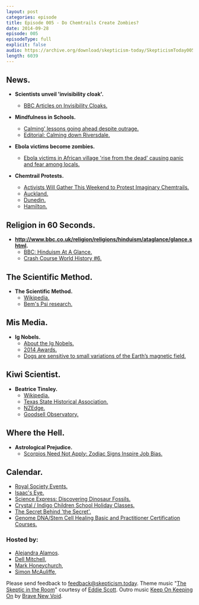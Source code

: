 ```yaml
---
layout: post
categories: episode
title: Episode 005 - Do Chemtrails Create Zombies?
date: 2014-09-28
episode: 005
episodeType: full
explicit: false
audio: https://archive.org/download/skepticism-today/SkepticismToday005.mp3
length: 6039
---
```


## News.

- **Scientists unveil 'invisibility cloak'.**
  - [BBC Articles on Invisibility Cloaks.](https://www.google.co.nz/webhp#q=site:bbc.co.uk+%22invisibility+cloak%22)

- **Mindfulness in Schools.**
  - [Calming' lessons going ahead despite outrage.](http://www.stuff.co.nz/national/education/10475789/Calming-lessons-going-ahead-despite-outrage)
  - [Editorial: Calming down Riversdale.](http://www.stuff.co.nz/southland-times/opinion/10441001/Editorial-Calming-down-Riversdale)

- **Ebola victims become zombies.**
  - [Ebola victims in African village 'rise from the dead' causing panic and fear among locals.](http://www.mirror.co.uk/news/world-news/ebola-victims-african-village-rise-4320414#ixzz3EOrceTmM)

- **Chemtrail Protests.**
  - [Activists Will Gather This Weekend to Protest Imaginary Chemtrails.](http://thevane.gawker.com/activists-plan-to-gather-this-weekend-to-protest-imagin-1638756785?)
  - [Auckland.](https://www.facebook.com/events/646937988707771/)
  - [Dunedin.](https://www.facebook.com/events/462773173867076)
  - [Hamilton.](https://www.facebook.com/events/874079375940898/)

## Religion in 60 Seconds.

- **http://www.bbc.co.uk/religion/religions/hinduism/ataglance/glance.shtml.**
  - [BBC: Hinduism At A Glance.](http://www.bbc.co.uk/religion/religions/hinduism/ataglance/glance.shtml)
  - [Crash Course World History #6.](https://www.youtube.com/watch?v=8Nn5uqE3C9w)

## The Scientific Method.

- **The Scientific Method.**
  - [Wikipedia.](http://en.wikipedia.org/wiki/Statistical_hypothesis_testing)
  - [Bem's Psi research.](http://theness.com/neurologicablog/index.php/bems-psi-research/)

## Mis Media.

- **Ig Nobels.**
  - [About the Ig Nobels.](http://www.improbable.com/ig/)
  - [2014 Awards.](http://www.improbable.com/ig/winners/#ig2014)
  - [Dogs are sensitive to small variations of the Earth’s magnetic field.](http://www.frontiersinzoology.com/content/10/1/80)

## Kiwi Scientist.

- **Beatrice Tinsley.**
  - [Wikipedia.](http://en.wikipedia.org/wiki/Beatrice_Tinsley)
  - [Texas State Historical Association.](https://www.tshaonline.org/handbook/online/articles/fti12)
  - [NZEdge.](http://www.nzedge.com/beatrice-tinsley/)
  - [Goodsell Observatory.](http://apps.carleton.edu/campus/observatory/research/cindystudents/1998mn/history/tinsely/)

## Where the Hell.

- **Astrological Prejudice.**
  - [Scorpios Need Not Apply: Zodiac Signs Inspire Job Bias.](http://www.livescience.com/17291-astrology-job-discrimination-china.html)

## Calendar.

- [Royal Society Events.](http://www.royalsociety.org.nz/events/diary/)
- [Isaac's Eye.](http://www.circa.co.nz/site/Shows/Isaac's-Eye)
- [Science Express: Discovering Dinosaur Fossils.](http://www.tepapa.govt.nz/WhatsOn/allevents/Pages/ScienceExpressDiscoveringDinosaurFossils.aspx)
- [Crystal / Indigo Children School Holiday Classes.](http://www.jrspiritualadventures.com/#!crystal--indigo-children-classes/c1azi)
- [The Secret Behind 'the Secret'.](http://www.thespiritguide.net/main/event/1879)
- [Genome DNA/Stem Cell Healing Basic and Practitioner Certification Courses.](http://www.genomehealing.com.au/courses/)

### Hosted by:

- [Alejandra Alamos](mailto:ali@skepticism.today).
- [Dell Mitchell](mailto:dell@skepticism.today),
- [Mark Honeychurch](mailto:mark@skepticism.today),
- [Simon McAuliffe](mailto:simon@skepticism.today),

Please send feedback to [feedback@skepticism.today](mailto:feedback@skepticism.today). Theme music "[The Skeptic in the Room](https://www.youtube.com/watch?v=OPs_j1EEplI)" courtesy of [Eddie Scott](http://theskepticintheroom.com/). Outro music [Keep On Keeping On](https://soundcloud.com/bravenewvoid/sets/brave-new-void-demos) by [Brave New Void](https://www.facebook.com/BNVMUSIC).
